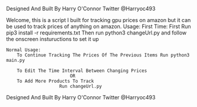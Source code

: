 Designed And Built By Harry O'Connor Twitter @Harryoc493

Welcome, this is a script I built for tracking gpu prices on amazon but it can be used to track prices of anything on amazon.
Usage:
	First Time:
		First Run pip3 install -r requirements.txt
		Then run python3 changeUrl.py and follow the onscreen instuructions to set it up

	Normal Usage:
		To Continue Tracking The Prices Of The Previous Items Run python3 main.py

		To Edit The Time Interval Between Changing Prices 
							OR
		To Add More Products To Track
						Run changeUrl.py

Designed And Built By Harry O'Connor Twitter @Harryoc493